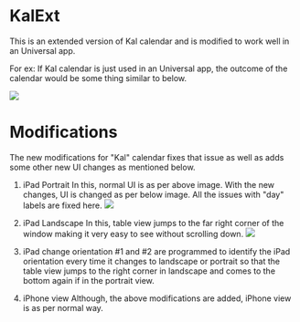 KalExt
======
This is an extended version of Kal calendar and is modified to work well in an Universal app.

For ex: If Kal calendar is just used in an Universal app, the outcome of the calendar would be some thing similar to below.

![](https://raw.githubusercontent.com/maheshidesilva/KalExt/master/images/ipad_calendar.png)


Modifications
=================

The new modifications for "Kal" calendar fixes that issue as well as adds some other new UI changes as mentioned below.

1. iPad Portrait 
In this, normal UI is as per above image. With the new changes, UI is changed as per below image. All the issues with "day" labels are fixed here.
![](https://raw.githubusercontent.com/maheshidesilva/KalExt/master/images/ipad_calendar_portrait.png)

2. iPad Landscape
In this, table view jumps to the far right corner of the window making it very easy to see without scrolling down.
![](https://raw.githubusercontent.com/maheshidesilva/KalExt/master/images/ipad_calendar_landscape.png)

3. iPad change orientation
#1 and #2 are programmed to identify the iPad orientation every time it changes to landscape or portrait so that the table view jumps to the right corner in landscape and comes to the bottom again if in the portrait view.

4. iPhone view
Although, the above modifications are added, iPhone view is as per normal way.
